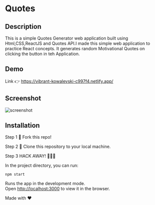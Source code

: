 # Quotes

## Description

This is a simple Quotes Generator web application built using Html,CSS,ReactJS and Quotes API.I made this simple web application to practice React concepts. It generates random Motivational Quotes on clicking the button in teh Application.

## Demo
Link 👉 https://vibrant-kowalevski-c997f4.netlify.app/

## Screenshot

![screenshot](https://user-images.githubusercontent.com/4997491/92323999-01bbda80-f05b-11ea-8e42-00592eafc044.PNG)

## Installation

Step 1
🍴 Fork this repo!

Step 2
👯 Clone this repository to your local machine.

Step 3
HACK AWAY! 🔨🔨🔨

In the project directory, you can run:

 `npm start`

Runs the app in the development mode.<br />
Open [http://localhost:3000](http://localhost:3000) to view it in the browser.

Made with ❤ 

